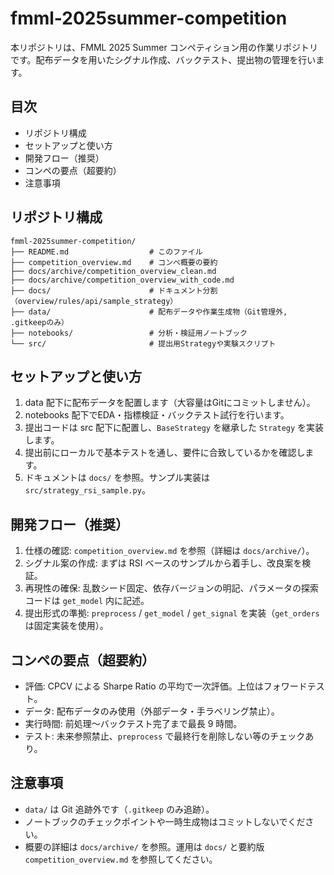 fmml-2025summer-competition
===========================

本リポジトリは、FMML 2025 Summer コンペティション用の作業リポジトリです。配布データを用いたシグナル作成、バックテスト、提出物の管理を行います。

目次
----
- リポジトリ構成
- セットアップと使い方
- 開発フロー（推奨）
- コンペの要点（超要約）
- 注意事項

リポジトリ構成
--------------

```
fmml-2025summer-competition/
├── README.md                  # このファイル
├── competition_overview.md    # コンペ概要の要約
├── docs/archive/competition_overview_clean.md
├── docs/archive/competition_overview_with_code.md
├── docs/                      # ドキュメント分割（overview/rules/api/sample_strategy）
├── data/                      # 配布データや作業生成物（Git管理外, .gitkeepのみ）
├── notebooks/                 # 分析・検証用ノートブック
└── src/                       # 提出用Strategyや実験スクリプト
```

セットアップと使い方
------------------
1. data 配下に配布データを配置します（大容量はGitにコミットしません）。
2. notebooks 配下でEDA・指標検証・バックテスト試行を行います。
3. 提出コードは src 配下に配置し、`BaseStrategy` を継承した `Strategy` を実装します。
4. 提出前にローカルで基本テストを通し、要件に合致しているかを確認します。
5. ドキュメントは `docs/` を参照。サンプル実装は `src/strategy_rsi_sample.py`。

開発フロー（推奨）
----------------
1. 仕様の確認: `competition_overview.md` を参照（詳細は `docs/archive/`）。
2. シグナル案の作成: まずは RSI ベースのサンプルから着手し、改良案を検証。
3. 再現性の確保: 乱数シード固定、依存バージョンの明記、パラメータの探索コードは `get_model` 内に記述。
4. 提出形式の準拠: `preprocess` / `get_model` / `get_signal` を実装（`get_orders` は固定実装を使用）。

コンペの要点（超要約）
--------------------
- 評価: CPCV による Sharpe Ratio の平均で一次評価。上位はフォワードテスト。
- データ: 配布データのみ使用（外部データ・手ラベリング禁止）。
- 実行時間: 前処理〜バックテスト完了まで最長 9 時間。
- テスト: 未来参照禁止、`preprocess` で最終行を削除しない等のチェックあり。

注意事項
------
- `data/` は Git 追跡外です（`.gitkeep` のみ追跡）。
- ノートブックのチェックポイントや一時生成物はコミットしないでください。
- 概要の詳細は `docs/archive/` を参照。運用は `docs/` と要約版 `competition_overview.md` を参照してください。


